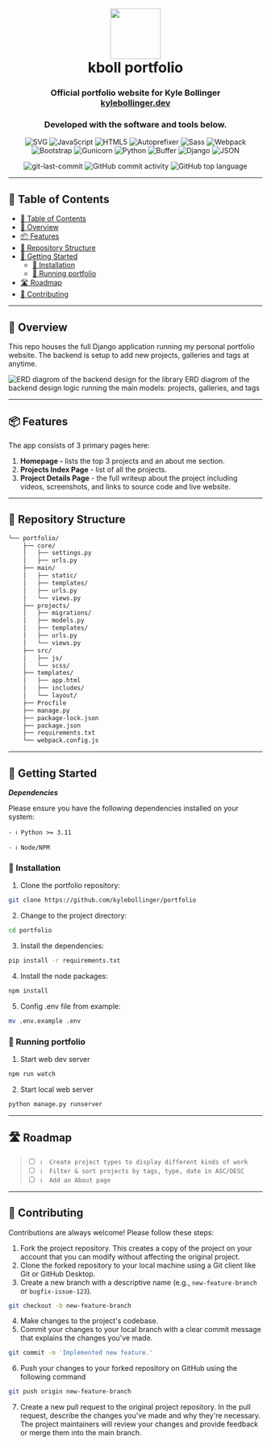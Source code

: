 <div align="center">
<h1 align="center">
<img src="https://kboll.s3.amazonaws.com/projects/portfolio/terminal-icon-gradient.svg" width="100" />
<br>kboll portfolio</h1>
<h3>Official portfolio website for Kyle Bollinger<br /><a href="https://kylebollinger.dev" target="_blank">kylebollinger.dev</a></h3>
<h3>Developed with the software and tools below.</h3>

<p align="center">
<img src="https://img.shields.io/badge/SVG-FFB13B.svg?style&logo=SVG&logoColor=black" alt="SVG" />
<img src="https://img.shields.io/badge/JavaScript-F7DF1E.svg?style&logo=JavaScript&logoColor=black" alt="JavaScript" />
<img src="https://img.shields.io/badge/HTML5-E34F26.svg?style&logo=HTML5&logoColor=white" alt="HTML5" />
<img src="https://img.shields.io/badge/Autoprefixer-DD3735.svg?style&logo=Autoprefixer&logoColor=white" alt="Autoprefixer" />
<img src="https://img.shields.io/badge/Sass-CC6699.svg?style&logo=Sass&logoColor=white" alt="Sass" />
<img src="https://img.shields.io/badge/Webpack-8DD6F9.svg?style&logo=Webpack&logoColor=black" alt="Webpack" />

<img src="https://img.shields.io/badge/Bootstrap-7952B3.svg?style&logo=Bootstrap&logoColor=white" alt="Bootstrap" />
<img src="https://img.shields.io/badge/Gunicorn-499848.svg?style&logo=Gunicorn&logoColor=white" alt="Gunicorn" />
<img src="https://img.shields.io/badge/Python-3776AB.svg?style&logo=Python&logoColor=white" alt="Python" />
<img src="https://img.shields.io/badge/Buffer-231F20.svg?style&logo=Buffer&logoColor=white" alt="Buffer" />
<img src="https://img.shields.io/badge/Django-092E20.svg?style&logo=Django&logoColor=white" alt="Django" />
<img src="https://img.shields.io/badge/JSON-000000.svg?style&logo=JSON&logoColor=white" alt="JSON" />
</p>
<img src="https://img.shields.io/github/last-commit/kylebollinger/portfolio?style&color=5D6D7E" alt="git-last-commit" />
<img src="https://img.shields.io/github/commit-activity/m/kylebollinger/portfolio?style&color=5D6D7E" alt="GitHub commit activity" />
<img src="https://img.shields.io/github/languages/top/kylebollinger/portfolio?style&color=5D6D7E" alt="GitHub top language" />
</div>

---

## 📖 Table of Contents
- [📖 Table of Contents](#-table-of-contents)
- [📍 Overview](#-overview)
- [📦 Features](#-features)
- [📂 Repository Structure](#-repository-structure)
- [🚀 Getting Started](#-getting-started)
    - [🔧 Installation](#-installation)
    - [🤖 Running portfolio](#-running-portfolio)
- [🛣 Roadmap](#-roadmap)
- [🤝 Contributing](#-contributing)

---


## 📍 Overview

This repo houses the full Django application running my personal portfolio website. The backend is setup to add new projects, galleries and tags at anytime. 

![ERD diagrom of the backend design for the library](https://kboll.s3.amazonaws.com/projects/portfolio/db-diagram@1x.webp)
ERD diagrom of the backend design logic running the main models: projects, galleries, and tags

---

## 📦 Features

The app consists of 3 primary pages here:

1. **Homepage -** lists the top 3 projects and an about me section.
2. **Projects Index Page** - list of all the projects. 
3. **Project Details Page** - the full writeup about the project including videos, screenshots, and links to source code and live website.

---


## 📂 Repository Structure

```sh
└── portfolio/
    ├── core/
    │   ├── settings.py
    │   ├── urls.py
    ├── main/
    │   ├── static/
    │   ├── templates/
    │   ├── urls.py
    │   └── views.py
    ├── projects/
    │   ├── migrations/
    │   ├── models.py
    │   ├── templates/
    │   ├── urls.py
    │   └── views.py
    ├── src/
    │   ├── js/
    │   └── scss/
    ├── templates/
    │   ├── app.html
    │   ├── includes/
    │   └── layout/
    ├── Procfile    
    ├── manage.py
    ├── package-lock.json
    ├── package.json
    ├── requirements.txt
    └── webpack.config.js
```

---

## 🚀 Getting Started

***Dependencies***

Please ensure you have the following dependencies installed on your system:

`- ℹ️ Python >= 3.11`

`- ℹ️ Node/NPM`


### 🔧 Installation

1. Clone the portfolio repository:
```sh
git clone https://github.com/kylebollinger/portfolio
```

2. Change to the project directory:
```sh
cd portfolio
```

3. Install the dependencies:
```sh
pip install -r requirements.txt
```

4. Install the node packages:
```sh
npm install
```

5. Config .env file from example:
```sh
mv .env.example .env
```


### 🤖 Running portfolio


1. Start web dev server
```sh
npm run watch
```

2. Start local web server
```sh
python manage.py runserver
```

---


## 🛣 Roadmap

> - [ ] `ℹ️  Create project types to display different kinds of work`
> - [ ] `ℹ️  Filter & sort projects by tags, type, date in ASC/DESC`
> - [ ] `ℹ️  Add an About page`


---

## 🤝 Contributing

Contributions are always welcome! Please follow these steps:
1. Fork the project repository. This creates a copy of the project on your account that you can modify without affecting the original project.
2. Clone the forked repository to your local machine using a Git client like Git or GitHub Desktop.
3. Create a new branch with a descriptive name (e.g., `new-feature-branch` or `bugfix-issue-123`).
```sh
git checkout -b new-feature-branch
```
4. Make changes to the project's codebase.
5. Commit your changes to your local branch with a clear commit message that explains the changes you've made.
```sh
git commit -m 'Implemented new feature.'
```
6. Push your changes to your forked repository on GitHub using the following command
```sh
git push origin new-feature-branch
```
7. Create a new pull request to the original project repository. In the pull request, describe the changes you've made and why they're necessary.
The project maintainers will review your changes and provide feedback or merge them into the main branch.